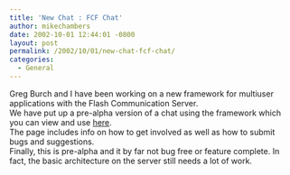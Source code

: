 ```yaml
---
title: 'New Chat : FCF Chat'
author: mikechambers
date: 2002-10-01 12:44:01 -0800
layout: post
permalink: /2002/10/01/new-chat-fcf-chat/
categories:
  - General
---
```



Greg Burch and I have been working on a new framework for multiuser applications with the Flash Communication Server.  
We have put up a pre-alpha version of a chat using the framework which you can view and use [here][1].  
The page includes info on how to get involved as well as how to submit bugs and suggestions.  
Finally, this is pre-alpha and it by far not bug free or feature complete. In fact, the basic architecture on the server still needs a lot of work.

 [1]: /mesh/chat/